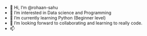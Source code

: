 - 👋 Hi, I’m @rohaan-sahu
- 👀 I’m interested in Data science and Programming
- 🌱 I’m currently learning Python (Beginner level)
- 💞️ I’m looking forward to collaborating and learning to really code.
- 📫 

<!---
rohaan-sahu/rohaan-sahu is a ✨ special ✨ repository because its `README.md` (this file) appears on your GitHub profile.
You can click the Preview link to take a look at your changes.
--->
